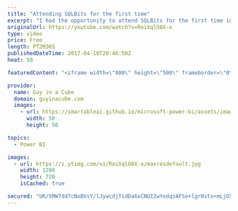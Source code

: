 ```yaml
---
title: "Attending SQLBits for the first time"
excerpt: "I had the opportunity to attend SQLBits for the first time in the UK. This was an outstanding event with great people and an awesome attendee party. This clip are some highlights from the event to hopefully convey what it was like to attend. This event really showed how great the SQL Family is!!!  Music"
originalUrl: https://youtube.com/watch?v=RoiXqlO8X-o
type: video
price: Free
length: PT2M36S
publishedDateTime: 2017-04-10T20:46:50Z
heat: 50

featuredContent: "<iframe width=\"800\" height=\"500\" frameborder=\"0\" src=\"https://www.youtube.com/embed/RoiXqlO8X-o\" allow=\"accelerometer; autoplay; encrypted-media; gyroscope; picture-in-picture\" allowfullscreen></iframe>"

provider:
  name: Guy in a Cube
  domain: guyinacube.com
  images:
    - url: https://smartableai.github.io/microsoft-power-bi/assets/images/organizations/guyinacube.com-50x50.jpg
      width: 50
      height: 50

topics:
  - Power BI

images:
  - url: https://i.ytimg.com/vi/RoiXqlO8X-o/maxresdefault.jpg
    width: 1280
    height: 720
    isCached: true

secured: "UR/5MW7dd7cNoBVsY/lJywcdjTidDa6xCNUI2wYedqsAFSe+lgr0stx+mLjG5bg2peW+ZS70xVtHpS2dsslNGEf+zBK4/6KaFBY6j+xxQQzf1qh3fVw8/yOGbwV8sYIe6coe3JH9vxIYStLJNCbk4oD8PSBaBrY/oUcgdnqoZnAD4sXEBHaRmNaTU59YmhLx4P2nVA5n2qFEN1ym8sNMMI+CxrsjyHx3JUBWaJM3W7vfo2rV9emfeCjDqydAQ4UeSnYYDFxM1hfU/UG5YxGYVHkCJEUOX93UeKtsOPXaTx/HGUI3sDItuD8ZpM43p80dGEMeGdaG09OrDF6BI+RdAdOwpLvap7f4teR+m03z1VoilBBp1APbfttmOR3f7JMrk22Y0oaPjJ8pBolxv2QKfqywDf5hWAY3FibD7Tb5+mQ=;6kkxEeaofwMMh2OOgciFEA=="
---
```


